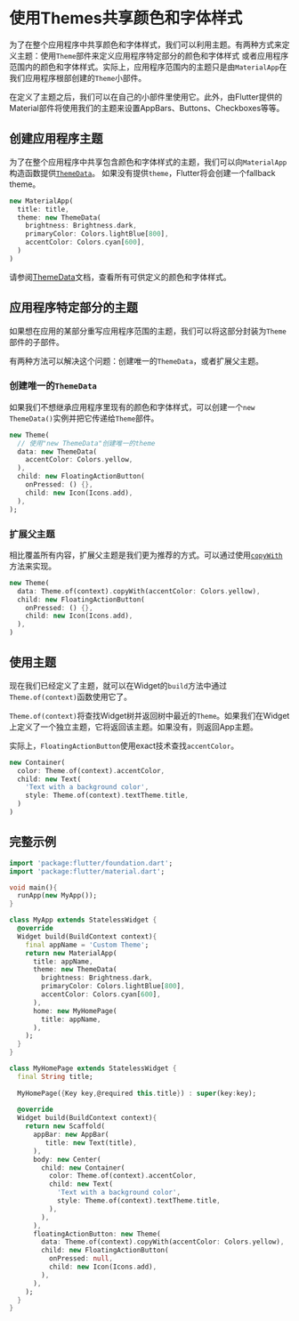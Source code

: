 # 使用Themes共享颜色和字体样式

为了在整个应用程序中共享颜色和字体样式，我们可以利用主题。有两种方式来定义主题：使用`Theme`部件来定义应用程序特定部分的颜色和字体样式
或者应用程序范围内的颜色和字体样式。实际上，应用程序范围内的主题只是由`MaterialApp`在我们应用程序根部创建的`Theme`小部件。

在定义了主题之后，我们可以在自己的小部件里使用它。此外，由Flutter提供的Material部件将使用我们的主题来设置AppBars、Buttons、Checkboxes等等。

## 创建应用程序主题

为了在整个应用程序中共享包含颜色和字体样式的主题，我们可以向`MaterialApp`构造函数提供[`ThemeData`](https://docs.flutter.io/flutter/material/ThemeData-class.html)。
如果没有提供`theme`，Flutter将会创建一个fallback theme。

```dart
new MaterialApp(
  title: title,
  theme: new ThemeData(
    brightness: Brightness.dark,
    primaryColor: Colors.lightBlue[800],
    accentColor: Colors.cyan[600],
  )
)
```

请参阅[ThemeData](https://docs.flutter.io/flutter/material/ThemeData-class.html)文档，查看所有可供定义的颜色和字体样式。

## 应用程序特定部分的主题

如果想在应用的某部分重写应用程序范围的主题，我们可以将这部分封装为`Theme`部件的子部件。

有两种方法可以解决这个问题：创建唯一的`ThemeData`，或者扩展父主题。

### 创建唯一的`ThemeData`

如果我们不想继承应用程序里现有的颜色和字体样式，可以创建一个`new ThemeData()`实例并把它传递给`Theme`部件。

```dart
new Theme(
  // 使用"new ThemeData"创建唯一的theme
  data: new ThemeData(
    accentColor: Colors.yellow,
  ),
  child: new FloatingActionButton(
    onPressed: () {},
    child: new Icon(Icons.add),
  ),
);
```

### 扩展父主题

相比覆盖所有内容，扩展父主题是我们更为推荐的方式。可以通过使用[`copyWith`](https://docs.flutter.io/flutter/material/ThemeData/copyWith.html)方法来实现。

```dart
new Theme(
  data: Theme.of(context).copyWith(accentColor: Colors.yellow),
  child: new FloatingActionButton(
    onPressed: () {},
    child: new Icon(Icons.add),
  ),
)
```

## 使用主题

现在我们已经定义了主题，就可以在Widget的`build`方法中通过`Theme.of(context)`函数使用它了。

`Theme.of(context)`将查找Widget树并返回树中最近的`Theme`。如果我们在Widget上定义了一个独立主题，它将返回该主题。如果没有，则返回App主题。

实际上，`FloatingActionButton`使用exact技术查找`accentColor`。

```dart
new Container(
  color: Theme.of(context).accentColor,
  child: new Text(
    'Text with a background color',
    style: Theme.of(context).textTheme.title,
  )
)
```

## 完整示例

```dart
import 'package:flutter/foundation.dart';
import 'package:flutter/material.dart';

void main(){
  runApp(new MyApp());
}

class MyApp extends StatelessWidget {
  @override
  Widget build(BuildContext context){
    final appName = 'Custom Theme';
    return new MaterialApp(
      title: appName,
      theme: new ThemeData(
        brightness: Brightness.dark,
        primaryColor: Colors.lightBlue[800],
        accentColor: Colors.cyan[600],
      ),
      home: new MyHomePage(
        title: appName,
      ),
    );
  }
}

class MyHomePage extends StatelessWidget {
  final String title;
  
  MyHomePage({Key key,@required this.title}) : super(key:key);
  
  @override
  Widget build(BuildContext context){
    return new Scaffold(
      appBar: new AppBar(
         title: new Text(title),
      ),
      body: new Center(
        child: new Container(
          color: Theme.of(context).accentColor,
          child: new Text(
            'Text with a background color',
            style: Theme.of(context).textTheme.title,
          ),
        ),
      ),
      floatingActionButton: new Theme(
        data: Theme.of(context).copyWith(accentColor: Colors.yellow),
        child: new FloatingActionButton(
          onPressed: null,
          child: new Icon(Icons.add),
        ),
      ),
    );
  }
}
```
